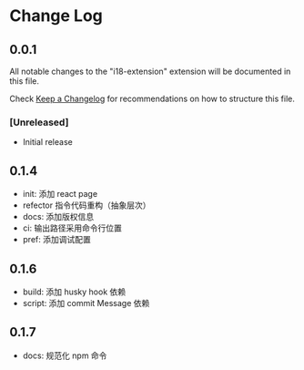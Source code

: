 # Change Log

## 0.0.1

All notable changes to the "i18-extension" extension will be documented in this file.

Check [Keep a Changelog](http://keepachangelog.com/) for recommendations on how to structure this file.

### [Unreleased]

- Initial release

## 0.1.4

- init: 添加 react page
- refector 指令代码重构（抽象层次）
- docs: 添加版权信息
- ci: 输出路径采用命令行位置
- pref: 添加调试配置

## 0.1.6

- build: 添加 husky hook 依赖
- script: 添加 commit Message 依赖

## 0.1.7

- docs: 规范化 npm 命令

